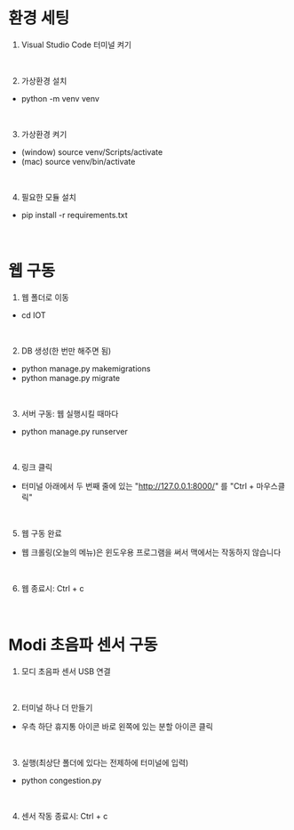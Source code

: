 # 환경 세팅

1. Visual Studio Code 터미널 켜기
<br/>

2. 가상환경 설치
- python -m venv venv
<br/>

3. 가상환경 켜기
- (window) source venv/Scripts/activate
- (mac) source venv/bin/activate
<br/>

4. 필요한 모듈 설치
- pip install -r requirements.txt
<br/>


# 웹 구동

1. 웹 폴더로 이동
- cd IOT
<br/>

2. DB 생성(한 번만 해주면 됨)
- python manage.py makemigrations
- python manage.py migrate
<br/>

3. 서버 구동: 웹 실행시킬 때마다
- python manage.py runserver
<br/>

4. 링크 클릭
- 터미널 아래에서 두 번째 줄에 있는 "http://127.0.0.1:8000/" 를 "Ctrl + 마우스클릭"
<br/>

5. 웹 구동 완료
- 웹 크롤링(오늘의 메뉴)은 윈도우용 프로그램을 써서 맥에서는 작동하지 않습니다
<br/>

6. 웹 종료시: Ctrl + c
<br/>

# Modi 초음파 센서 구동

1. 모디 초음파 센서 USB 연결
<br/>

2. 터미널 하나 더 만들기
- 우측 하단 휴지통 아이콘 바로 왼쪽에 있는 분할 아이콘 클릭
<br/>

3. 실행(최상단 폴더에 있다는 전제하에 터미널에 입력)
- python congestion.py
<br/>

4. 센서 작동 종료시: Ctrl + c
